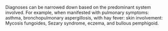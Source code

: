 Diagnoses can be narrowed down based on the predominant system involved. For example, when manifested with pulmonary symptoms: asthma, bronchopulmonary aspergillosis, with hay fever: skin involvement: Mycosis fungoides, Sezary syndrome, eczema, and bullous pemphigoid.